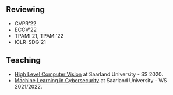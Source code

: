 
## Reviewing
* CVPR'22
* ECCV'22
* TPAMI'21, TPAMI'22
* ICLR-SDG'21

## Teaching
* [High Level Computer Vision](https://cms.sic.saarland/hlcvss20/) at Saarland University - SS 2020.
* [Machine Learning in Cybersecurity](https://cms.cispa.saarland/mlcysecws2122/) at Saarland University - WS 2021/2022.
